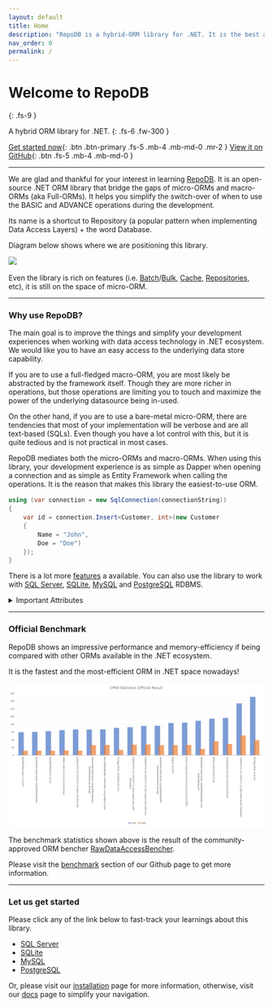 ```yaml
---
layout: default
title: Home
description: "RepoDB is a hybrid-ORM library for .NET. It is the best alternative ORM to both Dapper and EntityFramework."
nav_order: 0
permalink: /
---
```


# Welcome to RepoDB
{: .fs-9 }

A hybrid ORM library for .NET.
{: .fs-6 .fw-300 }

[Get started now](/tutorial/get-started-sqlserver){: .btn .btn-primary .fs-5 .mb-4 .mb-md-0 .mr-2 } [View it on GitHub](https://github.com/mikependon/RepoDB){: .btn .fs-5 .mb-4 .mb-md-0 }

---

We are glad and thankful for your interest in learning [RepoDB](https://github.com/mikependon/RepoDb). It is an open-source .NET ORM library that bridge the gaps of micro-ORMs and macro-ORMs (aka Full-ORMs). It helps you simplify the switch-over of when to use the BASIC and ADVANCE operations during the development.

Its name is a shortcut to Repository (a popular pattern when implementing Data Access Layers) + the word Database.

Diagram below shows where we are positioning this library.

<img src="../../assets/images/site/difference.svg" />

Even the library is rich on features (i.e. [Batch](/feature/batchoperations)/[Bulk](/feature/bulkoperations), [Cache](/feature/caching), [Repositories](/feature/repositories), etc), it is still on the space of micro-ORM.

---

### Why use RepoDB?

The main goal is to improve the things and simplify your development experiences when working with data access technology in .NET ecosystem. We would like you to have an easy access to the underlying data store capability.

If you are to use a full-fledged macro-ORM, you are most likely be abstracted by the framework itself. Though they are more richer in operations, but those operations are limiting you to touch and maximize the power of the underlying datasource being in-used.

On the other hand, if you are to use a bare-metal micro-ORM, there are tendencies that most of your implementation will be verbose and are all text-based (SQLs). Even though you have a lot control with this, but it is quite tedious and is not practical in most cases.

RepoDB mediates both the micro-ORMs and macro-ORMs. When using this library, your development experience is as simple as Dapper when opening a connection and as simple as Entity Framework when calling the operations. It is the reason that makes this library the easiest-to-use ORM.

```csharp
using (var connection = new SqlConnection(connectionString))
{
    var id = connection.Insert<Customer, int>(new Customer
    {
        Name = "John",
        Doe = "Doe")
    });
}
```

There is a lot more [features](/feature) a available. You can also use the library to work with [SQL Server](https://www.nuget.org/packages/RepoDb.SqlServer), [SQLite](https://www.nuget.org/packages/RepoDb.SqLite), [MySQL](https://www.nuget.org/packages/RepoDb.MySql) and [PostgreSQL](https://www.nuget.org/packages/RepoDb.PostgreSql) RDBMS.

<details>
<summary>Important Attributes</summary>

<p>

    <p>
        <b>Easy to Use</b> - the operations were all implemented as extension methods of your IDbConnection object. For as long your connection is open, any operations can then be called against your database.
    </p>

    <p>
        <b>High Performant</b> - it caches the already-generated compiled expressions for future reusabilities and executions. It understands your schema to create the most optimal compiled expression AOT.
    </p>

    <p>
        <b>Memory Efficient</b> - it extracts and caches your object properties, execution contexts, object mappings and SQL statements. It is reusing them all throughout the process of transformations and executions.
    </p>

    <p>
        <b>Dynamic and Hybrid</b> - it provides some advance features of the full-fledged ORMs. It significantly help the developers to simplify the experience when context-switching during the development.
    </p>

    <p>
        <b>Open-Source Software</b> - it is an open-source software and will always be free. It is authored to further improve the .NET data access experiences and solutions, together with the collective ideas of the community.
    </p>

    <p>
        <b>High Quality</b> - it is a high-quality micro-ORM supported by 10K+ real-life Unit and Integration Tests. It is highly tested and is used by various critical systems that are running in the Production environment.
    </p>

</p>

</details>

---

### Official Benchmark

RepoDB shows an impressive performance and memory-efficiency if being compared with other ORMs available in the .NET ecosystem.

It is the fastest and the most-efficient ORM in .NET space nowadays!

<img src="../assets/backgrounds/statistics.png" />

The benchmark statistics shown above is the result of the community-approved ORM bencher [RawDataAccessBencher](https://github.com/FransBouma/RawDataAccessBencher).

Please visit the [benchmark](https://github.com/mikependon/RepoDB#benchmark) section of our Github page to get more information.

---

### Let us get started

Please click any of the link below to fast-track your learnings about this library.

- [SQL Server](/tutorial/get-started-sqlserver)
- [SQLite](/tutorial/get-started-sqlite)
- [MySQL](/tutorial/get-started-mysql)
- [PostgreSQL](/tutorial/get-started-postgresql)

Or, please visit our [installation](/tutorial/installation) page for more information, otherwise, visit our [docs](/docs) page to simplify your navigation.

